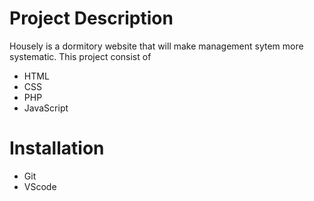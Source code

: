 
# Project Description
Housely is a dormitory website that will make management sytem more systematic.
This project consist of
- HTML 
- CSS
- PHP
- JavaScript

# Installation
- Git
- VScode
